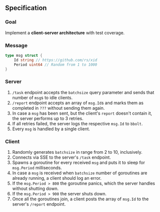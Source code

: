 ## Specification

### Goal

Implement a **client-server architecture** with test coverage.

### Message

```go
type msg struct {
    Id string // https://github.com/rs/xid
    Period uint64 // Random from 1 to 1000
}
```

### Server

1) `/task` endpoint accepts the `batchsize` query parameter and sends that number of `msg`s to idle clients.
2) `/report` endpoint accepts an array of `msg.Id`s and marks them as completed in `???` without sending them again.
3) In case a `msg` has been sent, but the client's `report` doesn't contain it, the server performs up to 3 retries.
4) If all retries failed, the server logs the respective `msg.Id` to `bbolt`.
5) Every `msg` is handled by a single client.

### Client

1) Randomly generates `batchsize` in range from 2 to 10, inclusively.
2) Connects via SSE to the server's `/task` endpoint.
3) Spawns a goroutine for every received `msg` and puts it to sleep for `msg.Period` milliseconds.
4) In case a `msg` is received when `batchsize` number of goroutines are already running, a client should log an error.
5) If the `msg.Period > 800` the goroutine panics, which the server handles without shutting down.
6) If the `msg.Period > 900` the server shuts down.
7) Once all the goroutines join, a client posts the array of `msg.Id` to the server's `/report` endpoint.
